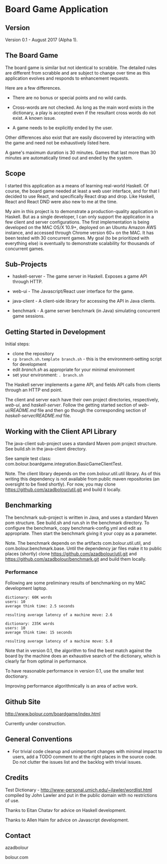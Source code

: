 
# Board Game Application

## Version

Version 0.1 - August 2017 (Alpha 1).

## The Board Game

The board game is similar but not identical to scrabble. The detailed rules are
different from scrabble and are subject to change over time as this application
evolves and responds to enhancement requests. 

Here are a few differences.

- There are no bonus or special points and no wild cards.

- Cross-words are not checked. As long as the main word exists in the
  dictionary, a play is accepted even if the resultant cross words do not exist.
  A known issue.

- A game needs to be explicitly ended by the user.

Other differences also exist that are easily discovered by interacting
with the game and need not be exhaustively listed here.

A game's maximum duration is 30 minutes. Games that last more than 30
minutes are automatically timed out and ended by the system.

## Scope

I started this application as a means of learning real-world Haskell.
Of course, the board game needed at least a web user interface, and for 
that I decided to use React, and specifically React drap and drop.
Like Haskell, React and React DND were also new to me at the time.

My aim in this project is to demonstrate a production-quality application in
Haskell. But as a single developer, I can only support the application in a few
client and server configurations. The first implementation is being developed on
the MAC OS/X 10.9+, deployed on an Ubuntu Amazon AWS instance, and accessed
through Chrome version 60+ on the MAC. It has been tested with 30 concurrent
games. My goal (to be prioritized with everything else) is eventually to
demonstrate scalability for thousands of concurrent games. 

## Sub-Projects

- haskell-server - The game server in Haskell. Exposes a game API through HTTP.

- web-ui - The Javascript/React user interface for the game.

- java-client - A client-side library for accessing the API in Java clients.

- benchmark - A game server benchmark (in Java) simulating concurrent game sessions.

## Getting Started in Development

Initial steps:

* clone the repository
* `cp branch.sh.template branch.sh` - this is the environment-setting script for
  development
* edit _branch.sh_ as appropriate for your minimal environment
* set your environment: `. branch.sh`

The Haskell server implements a game API, and fields API calls from clients
through an HTTP end point. 

The client and server each have their own project directories, respectively,
_web-ui_, and _haskell-server_. Follow the getting started section of 
_web-ui/README.md_ file and then go though the corresponding section of 
_haskell-server/README.md_ file.

## Working with the Client API Library

The java-client sub-project uses a standard Maven pom project structure. See
build.sh in the java-client directory.

See sample test class: com.bolour.boardgame.integration.BasicGameClientTest.

Note. The client library depends on the com.bolour.util.util library. As of this
writing this dependency is not available from public maven repositories (an
oversight to be fixed shortly). For now, you may clone
https://github.com/azadbolour/util.git and build it locally.

## Benchmarking

The benchmark sub-project is written in Java, and uses a standard Maven pom
structure. See build.sh and run.sh in the benchmark directory. To configure the
benchmark, copy benchmark-config.yml and edit as appropriate. Then start the
benchmark giving it your copy as a parameter.

Note. The benchmark depends on the artifacts com.bolour.util.util, and
com.bolour.benchmark.base. Until the dependency jar files make it to 
public places (shortly) clone https://github.com/azadbolour/util.git
and https://github.com/azadbolour/benchmark.git and build them locally.

### Performance

Following are some preliminary results of benchmarking on my MAC development
laptop.

```
dictionary: 60K words
users: 10
average think time: 2.5 seconds

resulting average latency of a machine move: 2.6
```

```
dictionary: 235K words
users: 10
average think time: 15 seconds

resulting average latency of a machine move: 5.8
```

Note that in version 0.1, the algorithm to find the best match against the board
by the machine does an exhaustive search of the dictionary, which is clearly far
from optimal in performance.

To have reasonable performance in version 0.1, use the smaller test doctionary.

Improving performance algorithmically is an area of active work. 

## Github Site

http://www.bolour.com/boardgame/index.html

Currently under construction.

## General Conventions

- For trivial code cleanup and unimportant changes with minimal impact to users,
  add a TODO comment to at the right places in the source code. Do not clutter
  the issues list and the backlog with trivial issues.

## Credits

Test Dictionary - http://www-personal.umich.edu/~jlawler/wordlist.html
compiled by John Lawler and put in the public domain with no restrictions
of use.

Thanks to Eitan Chatav for advice on Haskell development.

Thanks to Allen Haim for advice on Javascript development.

## Contact

azadbolour

bolour.com


